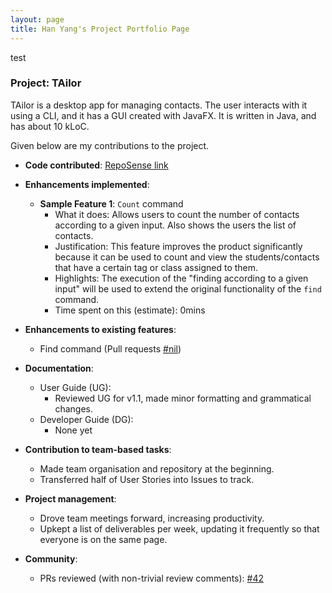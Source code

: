 ```yaml
---
layout: page
title: Han Yang's Project Portfolio Page
---
```


test
### Project: TAilor

TAilor is a desktop app for managing contacts. The user interacts with it using a CLI, and it has a GUI
created with JavaFX. It is written in Java, and has about 10 kLoC.

Given below are my contributions to the project.

* **Code contributed**: [RepoSense link](https://nus-cs2103-ay2122s2.github.io/tp-dashboard/?search=festivecat&breakdown=true)

* **Enhancements implemented**:
  * **Sample Feature 1**: `Count` command
    * What it does:
    Allows users to count the number of contacts according to a given input. Also shows the users
    the list of contacts.
    * Justification:
    This feature improves the product significantly because it can be used to count and view the
    students/contacts that have a certain tag or class assigned to them.
    * Highlights:
    The execution of the "finding according to a given input" will be used to extend 
    the original functionality of the `find` command.
    * Time spent on this (estimate):
    0mins

* **Enhancements to existing features**:
  * Find command (Pull requests [\#nil]())

* **Documentation**:
  * User Guide (UG):
    * Reviewed UG for v1.1, made minor formatting and grammatical changes.
  * Developer Guide (DG):
    * None yet

* **Contribution to team-based tasks**:
  * Made team organisation and repository at the beginning.
  * Transferred half of User Stories into Issues to track.

* **Project management**:
  * Drove team meetings forward, increasing productivity.
  * Upkept a list of deliverables per week, updating it frequently so that everyone
  is on the same page.

* **Community**:
  * PRs reviewed (with non-trivial review comments): [\#42]()
